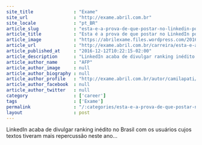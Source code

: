 ```yaml
---
site_title               : "Exame"
site_url                 : "http://exame.abril.com.br"
site_locale              : "pt_BR"
article_slug             : "esta-e-a-prova-de-que-postar-no-linkedin-pode-deixa-lo-famoso"
article_title            : "Esta é a prova de que postar no LinkedIn pode deixá-lo “famoso”"
article_image            : "https://abrilexame.files.wordpress.com/2016/09/size_960_16_9_linkedin-logos11.jpg?quality=70&strip=all&w=960"
article_url              : "http://exame.abril.com.br/carreira/esta-e-a-prova-de-que-postar-no-linkedin-pode-deixa-lo-famoso/"
article_published_at     : "2016-12-12T10:22:15-02:00"
article_description      : "LinkedIn acaba de divulgar ranking inédito no Brasil com os usuários cujos textos tiveram mais repercussão neste ano..."
article_author_name      : "AFP"
article_author_image     : null
article_author_biography : null
article_author_profile   : "http://exame.abril.com.br/autor/camilapati/"
article_author_facebook  : null
article_author_twitter   : null
category                 : ['career']
tags                     : ['Exame']
permalink                : "/:categories/esta-e-a-prova-de-que-postar-no-linkedin-pode-deixa-lo-famoso/"
layout                   : post
---
```


LinkedIn acaba de divulgar ranking inédito no Brasil com os usuários cujos textos tiveram mais repercussão neste ano...
